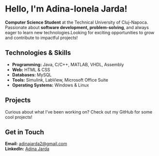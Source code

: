# Hello, I'm Adina-Ionela Jarda!

**Computer Science Student** at the Technical University of Cluj-Napoca. Passionate about **software development, problem-solving**, and always eager to learn new technologies.Looking for exciting opportunities to grow and contribute to impactful projects!

## Technologies & Skills
- **Programming:** Java, C/C++, MATLAB, VHDL, Assembly
- **Web:** HTML & CSS
- **Databases:** MySQL
- **Tools:** Simulink, LabView, Microsoft Office Suite
- **Operating Systems:** Windows & Linux

## Projects
Curious about what I’ve been working on? Check out my GitHub for some cool projects! 

## Get in Touch
**Email:** adinajarda2@gmail.com  
**LinkedIn:** [Adina Jarda](https://www.linkedin.com/in/adina-jarda)
